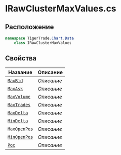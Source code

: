 
# IRawClusterMaxValues.cs
## Расположение
```csharp
namespace TigerTrade.Chart.Data  
    class IRawClusterMaxValues
```

## Свойства
| Название | Описание |
| --- | --- |
| [`MaxBid`](./Свойства/MaxBid.md) | *Описание* |
| [`MaxAsk`](./Свойства/MaxAsk.md) | *Описание* |
| [`MaxVolume`](./Свойства/MaxVolume.md) | *Описание* |
| [`MaxTrades`](./Свойства/MaxTrades.md) | *Описание* |
| [`MaxDelta`](./Свойства/MaxDelta.md) | *Описание* |
| [`MinDelta`](./Свойства/MinDelta.md) | *Описание* |
| [`MaxOpenPos`](./Свойства/MaxOpenPos.md) | *Описание* |
| [`MinOpenPos`](./Свойства/MinOpenPos.md) | *Описание* |
| [`Poc`](./Свойства/Poc.md) | *Описание* |
